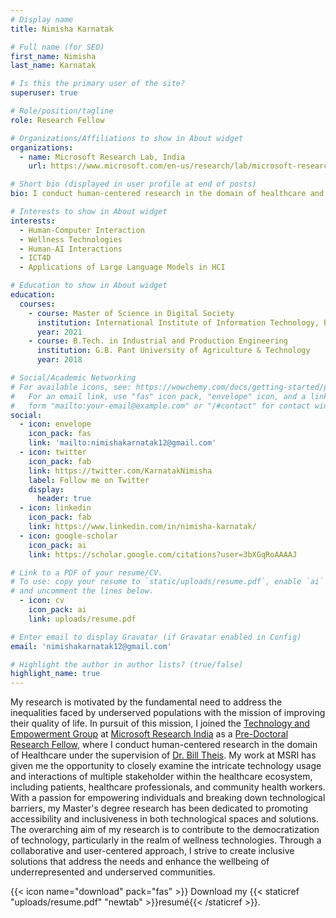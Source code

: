 ```yaml
---
# Display name
title: Nimisha Karnatak

# Full name (for SEO)
first_name: Nimisha
last_name: Karnatak

# Is this the primary user of the site?
superuser: true

# Role/position/tagline
role: Research Fellow

# Organizations/Affiliations to show in About widget
organizations:
  - name: Microsoft Research Lab, India
    url: https://www.microsoft.com/en-us/research/lab/microsoft-research-india/

# Short bio (displayed in user profile at end of posts)
bio: I conduct human-centered research in the domain of healthcare and accessibility.

# Interests to show in About widget
interests:
  - Human-Computer Interaction
  - Wellness Technologies
  - Human-AI Interactions
  - ICT4D
  - Applications of Large Language Models in HCI

# Education to show in About widget
education:
  courses:
    - course: Master of Science in Digital Society
      institution: International Institute of Information Technology, Bangalore
      year: 2021
    - course: B.Tech. in Industrial and Production Engineering
      institution: G.B. Pant University of Agriculture & Technology
      year: 2018

# Social/Academic Networking
# For available icons, see: https://wowchemy.com/docs/getting-started/page-builder/#icons
#   For an email link, use "fas" icon pack, "envelope" icon, and a link in the
#   form "mailto:your-email@example.com" or "/#contact" for contact widget.
social:
  - icon: envelope
    icon_pack: fas
    link: 'mailto:nimishakarnatak12@gmail.com'
  - icon: twitter
    icon_pack: fab
    link: https://twitter.com/KarnatakNimisha
    label: Follow me on Twitter
    display:
      header: true
  - icon: linkedin
    icon_pack: fab
    link: https://www.linkedin.com/in/nimisha-karnatak/
  - icon: google-scholar
    icon_pack: ai
    link: https://scholar.google.com/citations?user=3bXGqRoAAAAJ

# Link to a PDF of your resume/CV.
# To use: copy your resume to `static/uploads/resume.pdf`, enable `ai` icons in `params.yaml`,
# and uncomment the lines below.
  - icon: cv
    icon_pack: ai
    link: uploads/resume.pdf

# Enter email to display Gravatar (if Gravatar enabled in Config)
email: 'nimishakarnatak12@gmail.com'

# Highlight the author in author lists? (true/false)
highlight_name: true
---
```


My research is motivated by the fundamental need to address the inequalities faced by underserved populations with the mission of improving their quality of life. In pursuit of this mission, I joined the [Technology and Empowerment Group](https://www.microsoft.com/en-us/research/theme/technology-and-empowerment/) at [Microsoft Research India](https://www.microsoft.com/en-us/research/lab/microsoft-research-india/) as a [Pre-Doctoral Research Fellow](https://www.microsoft.com/en-us/research/academic-program/research-fellows-program-at-microsoft-research-india/), where I conduct human-centered research in the domain of Healthcare under the supervision of [Dr. Bill Theis](https://en.wikipedia.org/wiki/Bill_Thies). My work at MSRI has given me the opportunity to closely examine the intricate technology usage and interactions of multiple stakeholder within the healthcare ecosystem, including patients, healthcare professionals, and community health workers. With a passion for empowering individuals and breaking down technological barriers, my Master's degree research has been dedicated to promoting accessibility and inclusiveness in both technological spaces and solutions. The overarching aim of my research is to contribute to the democratization of technology, particularly in the realm of wellness technologies. Through a collaborative and user-centered approach, I strive to create inclusive solutions that address the needs and enhance the wellbeing of underrepresented and underserved communities. 

{{< icon name="download" pack="fas" >}} Download my {{< staticref "uploads/resume.pdf" "newtab" >}}resumé{{< /staticref >}}.

